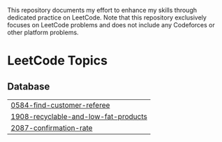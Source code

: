This repository documents my effort to enhance my skills through dedicated practice on LeetCode. Note that this repository exclusively focuses on LeetCode problems and does not include any Codeforces or other platform problems.

<!---LeetCode Topics Start-->
# LeetCode Topics
## Database
|  |
| ------- |
| [0584-find-customer-referee](https://github.com/BadryAnas/LeetCode/tree/master/0584-find-customer-referee) |
| [1908-recyclable-and-low-fat-products](https://github.com/BadryAnas/LeetCode/tree/master/1908-recyclable-and-low-fat-products) |
| [2087-confirmation-rate](https://github.com/BadryAnas/LeetCode/tree/master/2087-confirmation-rate) |
<!---LeetCode Topics End-->
